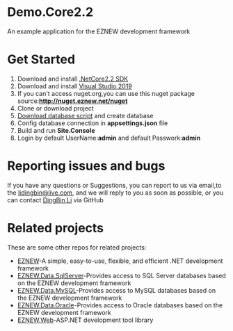 # Demo.Core2.2

An example application for the EZNEW development framework

# Get Started

1. Download and install [.NetCore2.2 SDK](https://dotnet.microsoft.com/download/dotnet-core/2.2)
2. Download and install [Visual Studio 2019](https://visualstudio.microsoft.com/zh-hans/downloads/)
3. If you can't access nuget.org,you can use this nuget package source:<b>http://nuget.eznew.net/nuget</b>
3. Clone or download project
4. [Download database script](https://github.com/eznew-net/Demo.File/tree/master/DataBase) and create database
5. Config database connection in <b>appsettings.json</b> file
6. Build and run <b>Site.Console</b> 
7. Login by default UserName:<b>admin</b> and default Passwork:<b>admin</b>

# Reporting issues and bugs

If you have any questions or Suggestions, you can report to us via email,to the lidingbin@live.com, and we will reply to you as soon as possible, or you can contact [DingBin Li](https://github.com/lidingbin) via GitHub

# Related projects

These are some other repos for related projects:

  * [EZNEW](https://github.com/eznew-net/EZNEW)-A simple, easy-to-use, flexible, and efficient .NET development framework
  * [EZNEW.Data.SqlServer](https://github.com/eznew-net/EZNEW.Data.SqlServer)-Provides access to SQL Server databases based on the EZNEW development framework
  * [EZNEW.Data.MySQL](https://github.com/eznew-net/EZNEW.Data.MySQL)-Provides access to MySQL databases based on the EZNEW development framework
  * [EZNEW.Data.Oracle](https://github.com/eznew-net/EZNEW.Data.Oracle)-Provides access to Oracle databases based on the EZNEW development framework
  * [EZNEW.Web](https://github.com/eznew-net/EZNEW.Web)-ASP.NET development tool library
